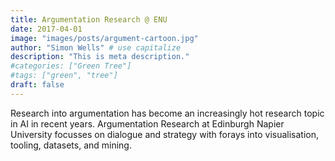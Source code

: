 ```yaml
---
title: Argumentation Research @ ENU
date: 2017-04-01
image: "images/posts/argument-cartoon.jpg"
author: "Simon Wells" # use capitalize
description: "This is meta description."
#categories: ["Green Tree"]
#tags: ["green", "tree"]
draft: false
---
```


Research into argumentation has become an increasingly hot research topic in AI in recent years. Argumentation Research at Edinburgh Napier University focusses on dialogue and strategy with forays into visualisation, tooling, datasets, and mining.
